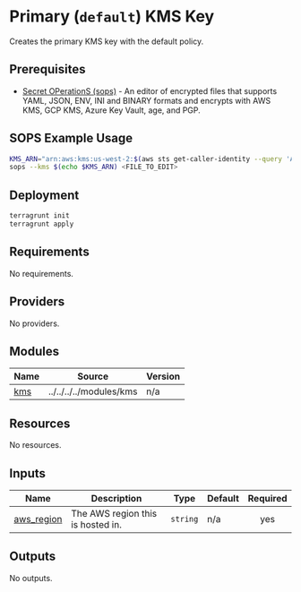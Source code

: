 # Primary (`default`) KMS Key

Creates the primary KMS key with the default policy.

## Prerequisites

*   [Secret OPerationS (sops)](https://github.com/getsops/sops) - An editor of encrypted files that supports YAML, JSON,
    ENV, INI and BINARY formats and encrypts with AWS KMS, GCP KMS, Azure Key Vault, age, and PGP.

## SOPS Example Usage

```sh
KMS_ARN="arn:aws:kms:us-west-2:$(aws sts get-caller-identity --query 'Account' --output text):alias/primary"
sops --kms $(echo $KMS_ARN) <FILE_TO_EDIT>
```

## Deployment

```bash
terragrunt init
terragrunt apply
```

<!-- BEGIN_TF_DOCS -->
## Requirements

No requirements.

## Providers

No providers.

## Modules

| Name | Source | Version |
|------|--------|---------|
| <a name="module_kms"></a> [kms](#module\_kms) | ../../../../modules/kms | n/a |

## Resources

No resources.

## Inputs

| Name | Description | Type | Default | Required |
|------|-------------|------|---------|:--------:|
| <a name="input_aws_region"></a> [aws\_region](#input\_aws\_region) | The AWS region this is hosted in. | `string` | n/a | yes |

## Outputs

No outputs.
<!-- END_TF_DOCS -->
